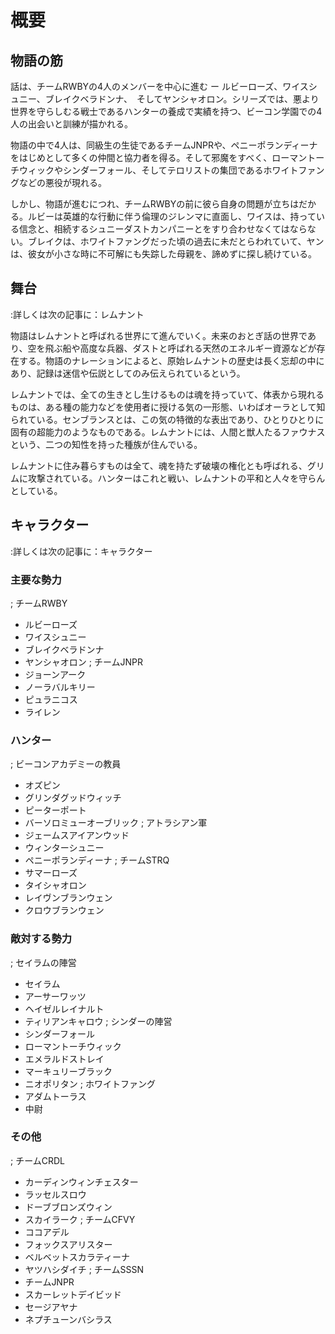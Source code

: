# 概要
## 物語の筋
話は、チームRWBYの4人のメンバーを中心に進む ー ルビーローズ、ワイスシュニー、ブレイクベラドンナ、　そしてヤンシャオロン。シリーズでは、悪より世界を守らしむる戦士であるハンターの養成で実績を持つ、ビーコン学園での4人の出会いと訓練が描かれる。

物語の中で4人は、同級生の生徒であるチームJNPRや、ペニーポランディーナをはじめとして多くの仲間と協力者を得る。そして邪魔をすべく、ローマントーチウィックやシンダーフォール、そしてテロリストの集団であるホワイトファングなどの悪役が現れる。

しかし、物語が進むにつれ、チームRWBYの前に彼ら自身の問題が立ちはだかる。ルビーは英雄的な行動に伴う倫理のジレンマに直面し、ワイスは、持っている信念と、相続するシュニーダストカンパニーとをすり合わせなくてはならない。ブレイクは、ホワイトファングだった頃の過去に未だとらわれていて、ヤンは、彼女が小さな時に不可解にも失踪した母親を、諦めずに探し続けている。

## 舞台
:詳しくは次の記事に：レムナント

物語はレムナントと呼ばれる世界にて進んでいく。未来のおとぎ話の世界であり、空を飛ぶ船や高度な兵器、ダストと呼ばれる天然のエネルギー資源などが存在する。物語のナレーションによると、原始レムナントの歴史は長く忘却の中にあり、記録は迷信や伝説としてのみ伝えられているという。

レムナントでは、全ての生きとし生けるものは魂を持っていて、体表から現れるものは、ある種の能力などを使用者に授ける気の一形態、いわばオーラとして知られている。センブランスとは、この気の特徴的な表出であり、ひとりひとりに固有の超能力のようなものである。レムナントには、人間と獣人たるファウナスという、二つの知性を持った種族が住んでいる。

レムナントに住み暮らすものは全て、魂を持たず破壊の権化とも呼ばれる、グリムに攻撃されている。ハンターはこれと戦い、レムナントの平和と人々を守らんとしている。

## キャラクター
:詳しくは次の記事に：キャラクター

### 主要な勢力
; チームRWBY
- ルビーローズ
- ワイスシュニー
- ブレイクベラドンナ
- ヤンシャオロン
; チームJNPR
- ジョーンアーク
- ノーラバルキリー
- ピュラニコス
- ライレン
### ハンター
; ビーコンアカデミーの教員
- オズピン
- グリンダグッドウィッチ
- ピーターポート
- バーソロミューオーブリック
; アトラシアン軍
- ジェームスアイアンウッド
- ウィンターシュニー
- ペニーポランディーナ
; チームSTRQ
- サマーローズ
- タイシャオロン
- レイヴンブランウェン
- クロウブランウェン
### 敵対する勢力
; セイラムの陣営
- セイラム
- アーサーワッツ
- ヘイゼルレイナルト
- ティリアンキャロウ
; シンダーの陣営
- シンダーフォール
- ローマントーチウィック
- エメラルドストレイ
- マーキュリーブラック
- ニオポリタン
; ホワイトファング
- アダムトーラス
- 中尉
### その他
; チームCRDL
- カーディンウィンチェスター
- ラッセルスロウ
- ドーブブロンズウィン
- スカイラーク
; チームCFVY
- ココアデル
- フォックスアリスター
- ベルベットスカラティーナ
- ヤツハシダイチ
; チームSSSN
- チームJNPR
- スカーレットデイビッド
- セージアヤナ
- ネプチューンバシラス

